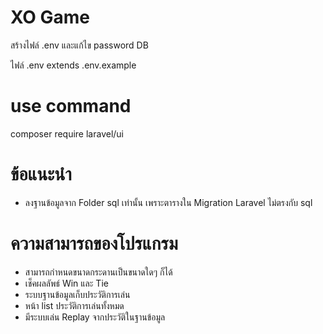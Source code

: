 # XO Game
สร้างไฟล์ .env และแก้ไข password DB

ไฟล์ .env extends .env.example

# use command

composer require laravel/ui


# ข้อแนะนำ
- ลงฐานข้อมูลจาก Folder sql เท่านั้น เพราะตารางใน Migration Laravel ไม่ตรงกับ sql
	
	
# ความสามารถของโปรแกรม
- สามารถกำหนดขนาดกระดานเป็นขนาดใดๆ ก็ได้
- เช็คผลลัพธ์ Win และ Tie
- ระบบฐานข้อมูลเก็บประวัติการเล่น
- หน้า list ประวัติการเล่นทั้งหมด
- มีระบบเล่น Replay จากประวัติในฐานข้อมูล
